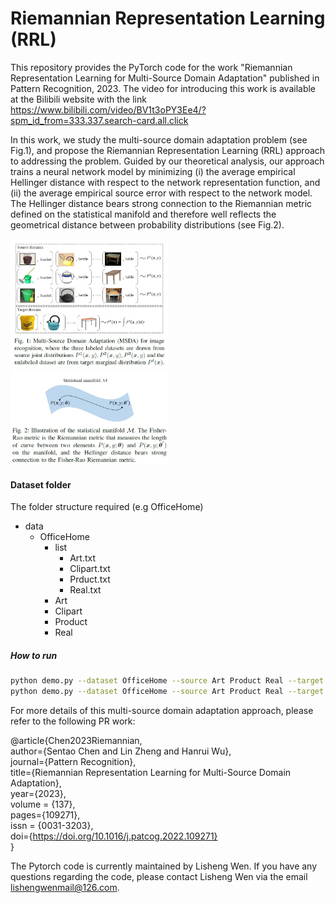 # Riemannian Representation Learning (RRL)


This repository provides the PyTorch code for the work "Riemannian Representation Learning for Multi-Source Domain Adaptation" published in Pattern Recognition, 2023. The video for introducing this work is available at the Bilibili website with the link https://www.bilibili.com/video/BV1t3oPY3Ee4/?spm_id_from=333.337.search-card.all.click


In this work, we study the multi-source domain adaptation problem (see Fig.1), and propose the Riemannian Representation Learning (RRL) approach to addressing the problem. Guided by our theoretical analysis, our approach trains a neural network model by minimizing (i) the average empirical Hellinger distance with respect to the network representation function, and (ii) the average empirical source error with respect to the network model. The Hellinger distance bears strong connection to the Riemannian metric defined on the statistical manifold and therefore well reflects the geometrical distance between probability distributions (see Fig.2).

<img src="Problem.jpg" width="50%">

<img src="Manifold.jpg" width="50%">

#### Dataset folder
The folder structure required (e.g OfficeHome)
- data
  - OfficeHome
    - list
      - Art.txt
      - Clipart.txt
      - Prduct.txt
      - Real.txt
    - Art
    - Clipart
    - Product
    - Real


##### How to run

```bash
python demo.py --dataset OfficeHome --source Art Product Real --target Clipart --phase pretrain --gpu 0 --net resnet --presteep 20000 --message "Riemannian Representation Learning" --lr 0.01 --lr_mult 0.1 0.1 1 1 
python demo.py --dataset OfficeHome --source Art Product Real --target Clipart --phase train --gpu 0 --net resnet --steps 200000 --start_update_step 2000 --update_interval 2000 --message "Riemannian Representation Learning" --patience 45 --lr 0.01 --lr_mult 0.1 0.1 1 1 
```


For more details of this multi-source domain adaptation approach,  please refer to the following PR work: 

@article{Chen2023Riemannian,  
  author={Sentao Chen and Lin Zheng and Hanrui Wu},  
  journal={Pattern Recognition},   
  title={Riemannian Representation Learning for Multi-Source Domain Adaptation},   
  year={2023},   
  volume = {137},  
  pages={109271},   
  issn = {0031-3203},  
  doi={https://doi.org/10.1016/j.patcog.2022.109271}   
  }
  
The Pytorch code is currently maintained by Lisheng Wen. If you have any questions regarding the code, please contact Lisheng Wen via the email lishengwenmail@126.com.
